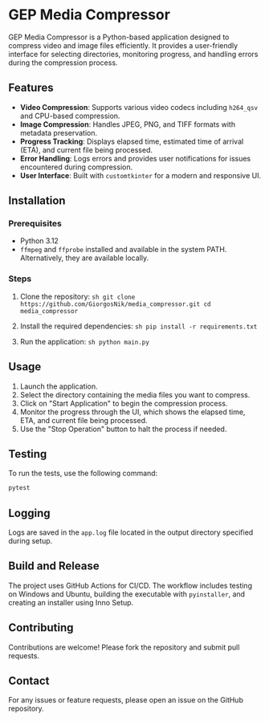 # GEP Media Compressor

GEP Media Compressor is a Python-based application designed to compress video and image files efficiently. It provides a user-friendly interface for selecting directories, monitoring progress, and handling errors during the compression process.

## Features

- **Video Compression**: Supports various video codecs including `h264_qsv` and CPU-based compression.
- **Image Compression**: Handles JPEG, PNG, and TIFF formats with metadata preservation.
- **Progress Tracking**: Displays elapsed time, estimated time of arrival (ETA), and current file being processed.
- **Error Handling**: Logs errors and provides user notifications for issues encountered during compression.
- **User Interface**: Built with `customtkinter` for a modern and responsive UI.

## Installation

### Prerequisites

- Python 3.12
- `ffmpeg` and `ffprobe` installed and available in the system PATH. Alternatively, they are available locally.

### Steps

1. Clone the repository:
        ```sh
        git clone https://github.com/GiorgosNik/media_compressor.git
        cd media_compressor
        ```

2. Install the required dependencies:
        ```sh
        pip install -r requirements.txt
        ```

3. Run the application:
        ```sh
        python main.py
        ```

## Usage

1. Launch the application.
2. Select the directory containing the media files you want to compress.
3. Click on "Start Application" to begin the compression process.
4. Monitor the progress through the UI, which shows the elapsed time, ETA, and current file being processed.
5. Use the "Stop Operation" button to halt the process if needed.

## Testing

To run the tests, use the following command:
```sh
pytest
```

## Logging

Logs are saved in the `app.log` file located in the output directory specified during setup.

## Build and Release

The project uses GitHub Actions for CI/CD. The workflow includes testing on Windows and Ubuntu, building the executable with `pyinstaller`, and creating an installer using Inno Setup.

## Contributing

Contributions are welcome! Please fork the repository and submit pull requests.

## Contact

For any issues or feature requests, please open an issue on the GitHub repository.
